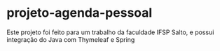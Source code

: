 # projeto-agenda-pessoal
Este projeto foi feito para um trabalho da faculdade IFSP Salto, e possui integração do Java com Thymeleaf e Spring
